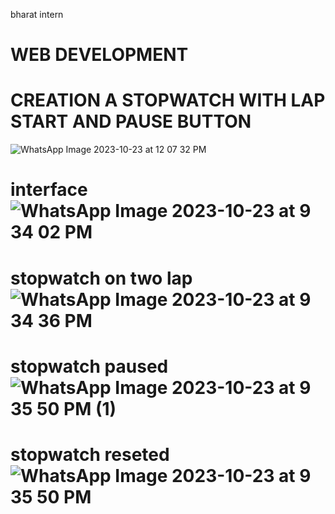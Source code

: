 bharat intern
# WEB DEVELOPMENT 
# CREATION A STOPWATCH WITH LAP START AND PAUSE BUTTON
![WhatsApp Image 2023-10-23 at 12 07 32 PM](https://github.com/ajay-shan18/PRODIGY_WD_02/assets/148553946/8d46feca-603f-40a1-8ff4-920564db12d3)
# interface ![WhatsApp Image 2023-10-23 at 9 34 02 PM](https://github.com/ajay-shan18/PRODIGY_WD_02/assets/148553946/7527e1e3-bd8f-4b81-ac45-a2376106b482)
# stopwatch on two lap ![WhatsApp Image 2023-10-23 at 9 34 36 PM](https://github.com/ajay-shan18/PRODIGY_WD_02/assets/148553946/2916cbcc-80aa-4077-8d66-5fe47c9d58b0)
# stopwatch paused ![WhatsApp Image 2023-10-23 at 9 35 50 PM (1)](https://github.com/ajay-shan18/PRODIGY_WD_02/assets/148553946/abccc732-bcf4-4273-9fdf-a316d097e9f4)
# stopwatch reseted ![WhatsApp Image 2023-10-23 at 9 35 50 PM](https://github.com/ajay-shan18/PRODIGY_WD_02/assets/148553946/2f933845-123b-4c9a-9478-79adbf924bd9)

